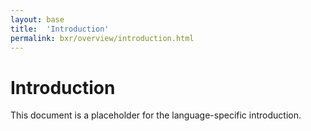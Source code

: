 ```yaml
---
layout: base
title:  'Introduction'
permalink: bxr/overview/introduction.html
---
```


# Introduction

This document is a placeholder for the language-specific introduction.
